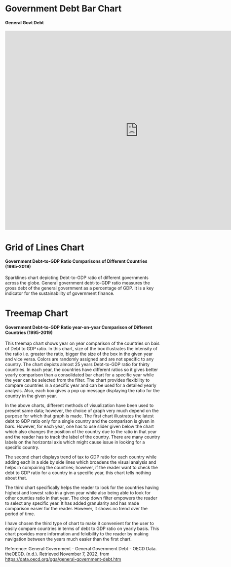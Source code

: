 # Government Debt Bar Chart
#### General Govt Debt

<iframe src="https://data.oecd.org/chart/6SdV" width="860" height="645" style="border: 0" mozallowfullscreen="true" webkitallowfullscreen="true" allowfullscreen="true"><a href="https://data.oecd.org/chart/6SdV" target="_blank">OECD Chart: General government debt, Total, % of GDP, Annual, 2021</a></iframe>


# Grid of Lines Chart
#### Government Debt-to-GDP Ratio Comparisons of Different Countries (1995-2019)

Sparklines chart depicting Debt-to-GDP ratio of different governments across the globe. General government debt-to-GDP ratio measures the gross debt of the general government as a percentage of GDP. It is a key indicator for the sustainability of government finance. 

<div class="flourish-embed flourish-chart" data-src="visualisation/11721208"><script src="https://public.flourish.studio/resources/embed.js"></script></div>

# Treemap Chart 
#### Government Debt-to-GDP Ratio year-on-year Comparison of Different Countries (1995-2019)

This treemap chart shows year on year comparison of the countries on bais of Debt to GDP ratio. In this chart, size of the box illustrates the intensity of the ratio i.e. greater the ratio, bigger the size of the box in the given year and vice versa. Colors are randomly assigned and are not specific to any country. The chart depicts almost 25 years Debt-to-GDP ratio for thirty countries. In each year, the countries have different ratios so it gives better yearly comparison than a consolidated bar chart for a specific year while the year can be selected from  the filter. The chart provides flexibility to compare countries in a specific year and can be used for a detailed yearly analysis. Also, each box gives a pop up message displaying the ratio for the country in the given year. 

<div class="flourish-embed flourish-hierarchy" data-src="visualisation/11722311"><script src="https://public.flourish.studio/resources/embed.js"></script></div>

In the above charts, different methods of visualization have been used to present same data; however, the choice of graph very much depend on the purpose for which that graph is made. The first chart illustrates the latest debt to GDP ratio only for a single country and the comparison is given in bars. However, for each year, one has to use slider given below the chart which also changes the position of the country due to the ratio in that year and the reader has to track the label of the country. There are many country labels on the horizontal axis which might cause issue in looking for a specific country.

The second chart displays trend of tax to GDP ratio for each country while adding each in a side by side lines which broadens the visual analysis and helps in compairing the countries; however, if the reader want to check the debt to GDP ratio for a country in a specific year, this chart tells nothing about that. 

The third chart specifically helps the reader to look for the countries having highest and lowest ratio in a given year while also being able to look for other counties ratio in that year. The drop down filter empowers the reader to select any specific year. It has added granularity and has made comparison easier for the reader. However, it shows no trend over the period of time. 

I have chosen the third type of chart to make it convenient for the user to easily compare countries in terms of debt to GDP ratio on yearly basis. This chart provides more information and felxibility to the reader by making navigation between the years much easier than the first chart. 



Reference: General Government - General Government Debt - OECD Data. theOECD. (n.d.). Retrieved November 7, 2022, from https://data.oecd.org/gga/general-government-debt.htm 
